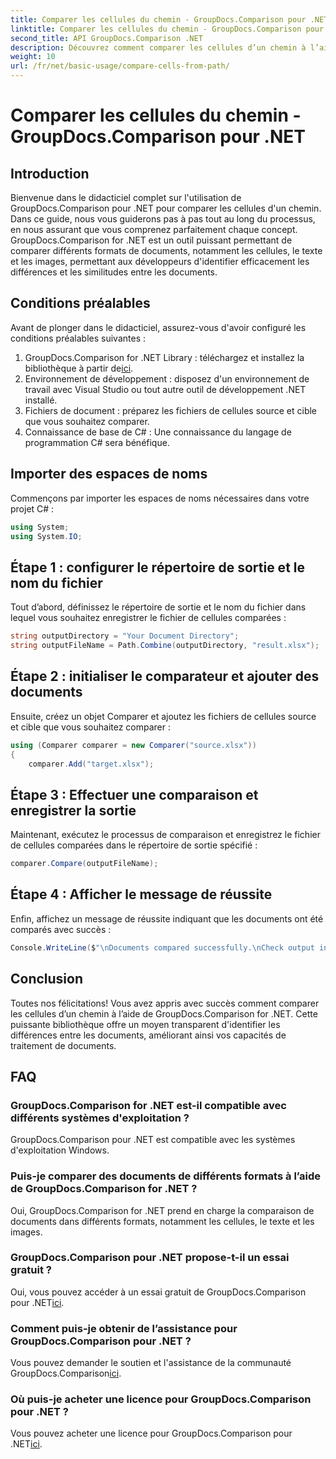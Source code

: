 ```yaml
---
title: Comparer les cellules du chemin - GroupDocs.Comparison pour .NET
linktitle: Comparer les cellules du chemin - GroupDocs.Comparison pour .NET
second_title: API GroupDocs.Comparison .NET
description: Découvrez comment comparer les cellules d’un chemin à l’aide de GroupDocs.Comparison for .NET. Identifiez efficacement les différences entre les documents.
weight: 10
url: /fr/net/basic-usage/compare-cells-from-path/
---
```


# Comparer les cellules du chemin - GroupDocs.Comparison pour .NET

## Introduction
Bienvenue dans le didacticiel complet sur l'utilisation de GroupDocs.Comparison pour .NET pour comparer les cellules d'un chemin. Dans ce guide, nous vous guiderons pas à pas tout au long du processus, en nous assurant que vous comprenez parfaitement chaque concept. GroupDocs.Comparison for .NET est un outil puissant permettant de comparer différents formats de documents, notamment les cellules, le texte et les images, permettant aux développeurs d'identifier efficacement les différences et les similitudes entre les documents.
## Conditions préalables
Avant de plonger dans le didacticiel, assurez-vous d'avoir configuré les conditions préalables suivantes :
1. GroupDocs.Comparison for .NET Library : téléchargez et installez la bibliothèque à partir de[ici](https://releases.groupdocs.com/comparison/net/).
2. Environnement de développement : disposez d'un environnement de travail avec Visual Studio ou tout autre outil de développement .NET installé.
3. Fichiers de document : préparez les fichiers de cellules source et cible que vous souhaitez comparer.
4. Connaissance de base de C# : Une connaissance du langage de programmation C# sera bénéfique.

## Importer des espaces de noms
Commençons par importer les espaces de noms nécessaires dans votre projet C# :
```csharp
using System;
using System.IO;
```
## Étape 1 : configurer le répertoire de sortie et le nom du fichier
Tout d’abord, définissez le répertoire de sortie et le nom du fichier dans lequel vous souhaitez enregistrer le fichier de cellules comparées :
```csharp
string outputDirectory = "Your Document Directory";
string outputFileName = Path.Combine(outputDirectory, "result.xlsx");
```
## Étape 2 : initialiser le comparateur et ajouter des documents
Ensuite, créez un objet Comparer et ajoutez les fichiers de cellules source et cible que vous souhaitez comparer :
```csharp
using (Comparer comparer = new Comparer("source.xlsx"))
{
    comparer.Add("target.xlsx");
```
## Étape 3 : Effectuer une comparaison et enregistrer la sortie
Maintenant, exécutez le processus de comparaison et enregistrez le fichier de cellules comparées dans le répertoire de sortie spécifié :
```csharp
comparer.Compare(outputFileName);
```
## Étape 4 : Afficher le message de réussite
Enfin, affichez un message de réussite indiquant que les documents ont été comparés avec succès :
```csharp
Console.WriteLine($"\nDocuments compared successfully.\nCheck output in {outputDirectory}.");
```

## Conclusion
Toutes nos félicitations! Vous avez appris avec succès comment comparer les cellules d’un chemin à l’aide de GroupDocs.Comparison for .NET. Cette puissante bibliothèque offre un moyen transparent d'identifier les différences entre les documents, améliorant ainsi vos capacités de traitement de documents.
## FAQ
### GroupDocs.Comparison for .NET est-il compatible avec différents systèmes d'exploitation ?
GroupDocs.Comparison pour .NET est compatible avec les systèmes d'exploitation Windows.
### Puis-je comparer des documents de différents formats à l’aide de GroupDocs.Comparison for .NET ?
Oui, GroupDocs.Comparison for .NET prend en charge la comparaison de documents dans différents formats, notamment les cellules, le texte et les images.
### GroupDocs.Comparison pour .NET propose-t-il un essai gratuit ?
 Oui, vous pouvez accéder à un essai gratuit de GroupDocs.Comparison pour .NET[ici](https://releases.groupdocs.com/).
### Comment puis-je obtenir de l’assistance pour GroupDocs.Comparison pour .NET ?
Vous pouvez demander le soutien et l'assistance de la communauté GroupDocs.Comparison[ici](https://forum.groupdocs.com/c/comparison/12).
### Où puis-je acheter une licence pour GroupDocs.Comparison pour .NET ?
 Vous pouvez acheter une licence pour GroupDocs.Comparison pour .NET[ici](https://purchase.groupdocs.com/buy).
